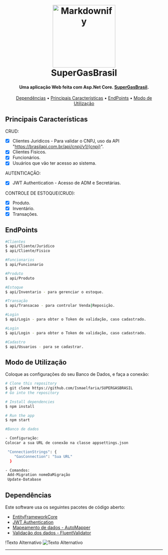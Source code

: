 
<h1 align="center">
  <br>
  <a href="http://www.amitmerchant.com/electron-markdownify"><img src="https://escolaeducacao.com.br/wp-content/uploads/2019/04/super-gas.png" alt="Markdownify" width="200"></a>
  <br>
  SuperGasBrasil
  <br>
</h1>

<h4 align="center">Uma aplicação Web feita com Asp.Net Core. <a href="https://www.supergasbras.com.br" target="_blank">SuperGasBrasil</a>.</h4>

<p align="center">
  <a href="#Dependências">Dependências</a> •
  <a href="#Principais-Características">Principais Características</a> •
  <a href="#EndPoints">EndPoints</a> •
  <a href="#Modo-de-Utilização">Modo de Utilização</a> 
</p>

## Principais Características

CRUD:
- [x] Clientes Juridicos - Para validar o CNPJ, uso da API "https://brasilapi.com.br/api/cnpj/v1/{cnpj}".
- [x] Clientes Fisicos.
- [x] Funcionários.
- [x] Usuários que vão ter acesso ao sistema.
  
AUTENTICAÇÃO:
- [x] JWT Authentication - Acesso de ADM e Secretárias.

CONTROLE DE ESTOQUE(CRUD):
- [x] Produto.
- [x] Inventário.
- [x] Transações.
  
## EndPoints
```bash
#Clientes
$ api/Cliente/Juridico
$ api/Cliente/Fisico

#Funcionarios
$ api/Funcionario

#Produto
$ api/Produto

#Estoque
$ api/Inventario - para gerenciar o estoque.

#Transação
$ api/Transacao - para controlar Venda|Reposição.

#Login
$ api/Login - para obter o Token de validação, caso cadastrado.

#Login
$ api/Login - para obter o Token de validação, caso cadastrado.

#Cadastro
$ api/Usuarios - para se cadastrar.
```
## Modo de Utilização

Coloque as configurações do seu Banco de Dados, e faça a conexão:

```bash
# Clone this repository
$ git clone https://github.com/Ismaelfaria/SUPERGASBRASIL
# Go into the repository

# Install dependencies
$ npm install

# Run the app
$ npm start

#Banco de dados

- Configuração:
Colocar a sua URL de conexão na classe appsettings.json

 "ConnectionStrings": {
    "GasConnection": "Sua URL"
  }

- Comandos:
 Add-Migration nomeDaMigração
 Update-Database

```

## Dependências

Este software usa os seguintes pacotes de código aberto:

- [EntityFrameworkCore](https://learn.microsoft.com/pt-br/ef/core/)
- [JWT Authentication](https://jwt.io/)
- [Mapeamento de dados - AutoMapper](https://docs.automapper.org/en/stable/)
- [Validação dos dados - FluentValidator](https://docs.fluentvalidation.net/en/latest/)


!Texto Alternativo
<img src="https://th.bing.com/th/id/R.480350682536c00f1f71f53afb180ad4?rik=b9xoZXTg5PLYbg&riu=http%3a%2f%2ftonchisambiental.com.br%2fwp-content%2fuploads%2f2020%2f09%2fsupergasbras-logo-1.png&ehk=cLcdWws9VpiMtMbdofHlNndJWv7Hf2ILYJO1rkU%2bTLI%3d&risl=&pid=ImgRaw&r=0" alt="Texto Alternativo">

---
